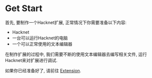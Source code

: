 # Get Start

首先, 要制作一个Hacknet扩展, 正常情况下你需要准备以下内容:

- Hacknet
- 一台可以运行Hacknet的电脑
- 一个可以正常使用的文本编辑器

在制作扩展的过程中, 我们需要不断的使用文本编辑器去编写相关文件, 运行Hacknet来对扩展进行调试.

如果你已经准备好了, 请前往 [Extension](./Content/Extension.md).